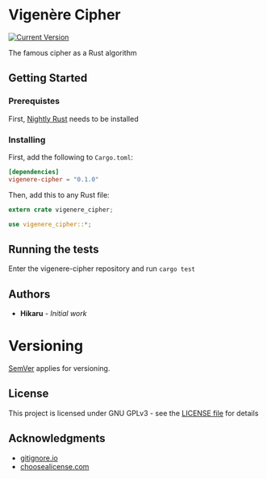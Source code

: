 # Vigenère Cipher
[![Current Version](http://meritbadge.herokuapp.com/vigenere-cipher)](https://crates.io/crates/caesarlib)

The famous cipher as a Rust algorithm

## Getting Started
### Prerequistes
First, [Nightly Rust](https://doc.rust-lang.org/1.13.0/book/nightly-rust.html) needs to be installed
### Installing
First, add the following to `Cargo.toml`:

```toml
[dependencies]
vigenere-cipher = "0.1.0"
```

Then, add this to any Rust file:
``` Rust
extern crate vigenere_cipher;

use vigenere_cipher::*;
```

## Running the tests
Enter the vigenere-cipher repository and run `cargo test`

## Authors
* **Hikaru** - *Initial work*

# Versioning

[SemVer](http://semver.org/) applies for versioning.

## License
This project is licensed under GNU GPLv3 - see the [LICENSE file](/LICENSE) for details

## Acknowledgments
* [gitignore.io](https://www.gitignore.io)
* [choosealicense.com](https://choosealicense.com)
